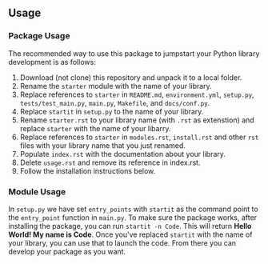 ## Usage

### Package Usage

The recommended way to use this package to jumpstart your Python library
development is as follows:

1.  Download (not clone) this repository and unpack it to a local
    folder.
2.  Rename the `starter` module with the name of your library.
3.  Replace references to `starter` in `README.md`, `environment.yml`,
    `setup.py`, `tests/test_main.py`, `main.py`, `Makefile`, and
    `docs/conf.py`.
4.  Replace `startit` in `setup.py` to the name of your library.
5.  Rename `starter.rst` to your library name (with `.rst` as
    extenstion) and replace `starter` with the name of your libarry.
6.  Replace references to `starter` in `modules.rst`, `install.rst` and
    other `rst` files with your library name that you just renamed.
7.  Populate `index.rst` with the documentation about your library.
8.  Delete `usage.rst` and remove its reference in index.rst.
9.  Follow the installation instructions below.

### Module Usage

In `setup.py` we have set `entry_points` with `startit` as the command
point to the `entry_point` function in `main.py`. To make sure the
package works, after installing the package, you can run
`startit -n Code`. This will return **Hello World! My name is Code**.
Once you've replaced `startit` with the name of your library, you can
use that to launch the code. From there you can develop your package as
you want.
